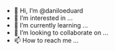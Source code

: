 - 👋 Hi, I’m @daniloeduard
- 👀 I’m interested in ...
- 🌱 I’m currently learning ...
- 💞️ I’m looking to collaborate on ...
- 📫 How to reach me ...

<!---
daniloeduard/daniloeduard is a ✨ special ✨ repository because its `README.md` (this file) appears on your GitHub profile.
You can click the Preview link to take a look at your changes.
--->
